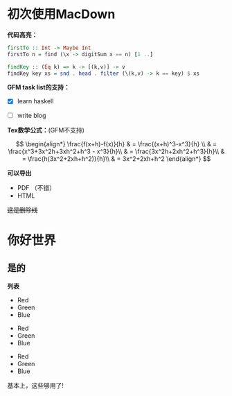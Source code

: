 # 初次使用MacDown


**代码高亮：**

```haskell
firstTo :: Int -> Maybe Int
firstTo n = find (\x -> digitSum x == n) [1 ..]

findKey :: (Eq k) => k -> [(k,v)] -> v
findKey key xs = snd . head . filter (\(k,v) -> k == key) $ xs
```

**GFM task list的支持：**

- [x] learn haskell
- [ ] write blog


**Tex数学公式：**(GFM不支持)

$$
\begin{align*}
    \frac{f(x+h)-f(x)}{h} & =  \frac{(x+h)^3-x^3}{h}   \\
                          & =  \frac{x^3+3x^2h+3xh^2+h^3 - x^3}{h}\\
                          & =  \frac{3x^2h+2xh^2+h^3}{h}\\
                          & =  \frac{h(3x^2+2xh+h^2)}{h}\\
                          & =  3x^2+2xh+h^2
\end{align*} 
$$

**可以导出**

* PDF （不错）
* HTML

~~这是删除线~~


你好世界
====
是的
---

**列表**

*   Red
*   Green
*   Blue

+   Red
+   Green
+   Blue

-   Red
-   Green
-   Blue


基本上，这些够用了!

